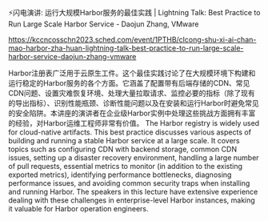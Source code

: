 ⚡闪电演讲: 运行大规模Harbor服务的最佳实践 | Lightning Talk: Best Practice to Run Large Scale Harbor Service - Daojun Zhang, VMware

https://kccncosschn2023.sched.com/event/1PTHB/clcong-shu-xi-ai-chan-mao-harbor-zha-huan-lightning-talk-best-practice-to-run-large-scale-harbor-service-daojun-zhang-vmware

Harbor注册表广泛用于云原生工件。这个最佳实践讨论了在大规模环境下构建和运行稳定的Harbor服务的各个方面。它涵盖了配置带有后端存储的CDN、常见CDN问题、设置灾难恢复环境、处理大量拉取请求、监控必要的指标（除了现有的导出指标）、识别性能瓶颈、诊断性能问题以及在安装和运行Harbor时避免常见的安全陷阱。本讲座的演讲者在企业级Harbor实例中处理这些挑战方面拥有丰富的经验，对Harbor运维工程师非常有价值。 
The Harbor registry is widely used for cloud-native artifacts. This best practice discusses various aspects of building and running a stable Harbor service at a large scale. It covers topics such as configuring CDN with backend storage, common CDN issues, setting up a disaster recovery environment, handling a large number of pull requests, essential metrics to monitor (in addition to the existing exported metrics), identifying performance bottlenecks, diagnosing performance issues, and avoiding common security traps when installing and running Harbor. The speakers in this lecture have extensive experience dealing with these challenges in enterprise-level Harbor instances, making it valuable for Harbor operation engineers.
